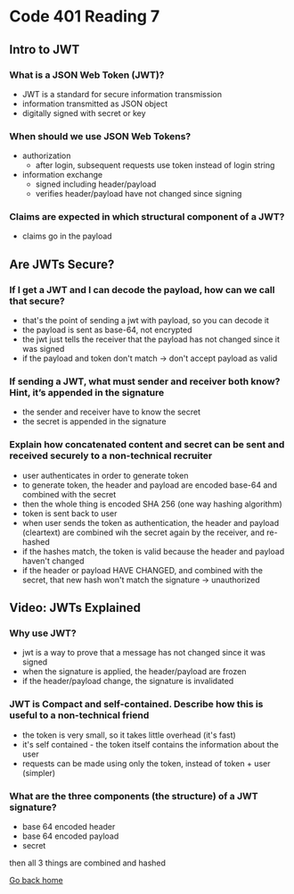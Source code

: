 # Code 401 Reading 7

## Intro to JWT

### What is a JSON Web Token (JWT)?

- JWT is a standard for secure information transmission
- information transmitted as JSON object
- digitally signed with secret or key

### When should we use JSON Web Tokens?

- authorization
  - after login, subsequent requests use token instead of login string
- information exchange
  - signed including header/payload
  - verifies header/payload have not changed since signing

### Claims are expected in which structural component of a JWT?

- claims go in the payload

## Are JWTs Secure?

### If I get a JWT and I can decode the payload, how can we call that secure?

- that's the point of sending a jwt with payload, so you can decode it
- the payload is sent as base-64, not encrypted
- the jwt just tells the receiver that the payload has not changed since it was signed
- if the payload and token don't match -> don't accept payload as valid

### If sending a JWT, what must sender and receiver both know? Hint, it’s appended in the signature

- the sender and receiver have to know the secret
- the secret is appended in the signature

### Explain how concatenated content and secret can be sent and received securely to a non-technical recruiter

- user authenticates in order to generate token
- to generate token, the header and payload are encoded base-64 and combined with the secret
- then the whole thing is encoded SHA 256 (one way hashing algorithm)
- token is sent back to user
- when user sends the token as authentication, the header and payload (cleartext) are combined wih the secret again by the receiver, and re-hashed
- if the hashes match, the token is valid because the header and payload haven't changed
- if the header or payload HAVE CHANGED, and combined with the secret, that new hash won't match the signature -> unauthorized

## Video: JWTs Explained

### Why use JWT?

- jwt is a way to prove that a message has not changed since it was signed
- when the signature is applied, the header/payload are frozen
- if the header/payload change, the signature is invalidated

### JWT is Compact and self-contained. Describe how this is useful to a non-technical friend

- the token is very small, so it takes little overhead (it's fast)
- it's self contained - the token itself contains the information about the user
- requests can be made using only the token, instead of token + user (simpler)

### What are the three components (the structure) of a JWT signature?

- base 64 encoded header
- base 64 encoded payload
- secret

then all 3 things are combined and hashed

[Go back home](/../reading-notes/)
